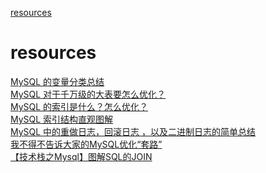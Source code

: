 [resources](#resources)

# resources

[MySQL 的变量分类总结](https://mp.weixin.qq.com/s/M2BUZmudpnltu09dw8-PiQ)<br>
[MySQL 对于千万级的大表要怎么优化？](https://mp.weixin.qq.com/s/-aC6WWoZsBp1Ap2jy6BNSA)<br>
[MySQL 的索引是什么？怎么优化？](https://mp.weixin.qq.com/s/TG5J2SznE2cZAuA0noJ8eA)<br>
[MySQL 索引结构直观图解](https://mp.weixin.qq.com/s/TsS7rMnhY-X7jJUmIpzG1Q)<br>
[MySQL 中的重做日志，回滚日志 ，以及二进制日志的简单总结](https://mp.weixin.qq.com/s/2dwGBTmu_da2x-HiHlN0vw)<br>
[我不得不告诉大家的MySQL优化“套路”](https://mp.weixin.qq.com/s/Gc5_dvKU_-3NvczcGbjm2A)<br>
[【技术栈之Mysql】图解SQL的JOIN](https://mp.weixin.qq.com/s/WQh-Ro03e9F1Yrhk0tTZ0A)<br>
